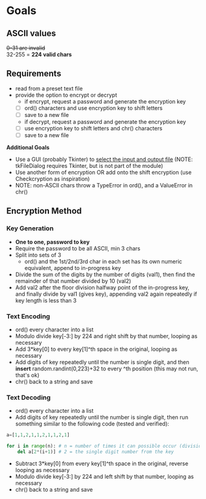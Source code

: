# Goals

## ASCII values

~~0-31 are invalid~~  
32-255 = **224 valid chars**

## Requirements

- read from a preset text file
- provide the option to encrypt or decrypt
  - if encrypt, request a password and generate the encryption key
  - [ ] ord() characters and use encryption key to shift letters
  - [ ] save to a new file
  - if decrypt, request a password and generate the encryption key
  - [ ] use encryption key to shift letters and chr() characters
  - [ ] save to a new file

**Additional Goals**

- Use a GUI (probably Tkinter) to [select the input and output file](https://pythonspot.com/tk-file-dialogs/) (NOTE: tkFileDialog requires Tkinter, but is not part of the module)
- Use another form of encryption OR add onto the shift encryption (use Checkcryption as inspiration)
- NOTE: non-ASCII chars throw a TypeError in ord(), and a ValueError in chr()

## Encryption Method

### Key Generation

- **One to one, password to key**
- Require the password to be all ASCII, min 3 chars
- Split into sets of 3
  - ord() and the 1st/2nd/3rd char in each set has its own numeric equivalent, append to in-progress key
- Divide the sum of the digits by the number of digits (val1), then find the remainder of that number divided by 10 (val2)
- Add val2 after the floor division halfway point of the in-progress key, and finally divide by val1 (gives key), appending val2 again repeatedly if key length is less than 3

### Text Encoding

- ord() every character into a list
- Modulo divide key[-3:] by 224 and right shift by that number, looping as necessary
- Add 3*key[0] to every key[1]^th space in the original, looping as necessary
- Add digits of key repeatedly until the number is single digit, and then **insert** random.randint(0,223)+32 to every ^th position (this may not run, that's ok)
- chr() back to a string and save

### Text Decoding

- ord() every character into a list
- Add digits of key repeatedly until the number is single digit, then run something similar to the following code (tested and verified):

```python
a=[1,1,2,1,1,2,1,1,2,1]

for i in range(n): # n = number of times it can possible occur (division math req.)
    del a[2*(i+1)] # 2 = the single digit number from the key
```

- Subtract 3*key[0] from every key[1]^th space in the original, reverse looping as necessary
- Modulo divide key[-3:] by 224 and left shift by that number, looping as necessary
- chr() back to a string and save
